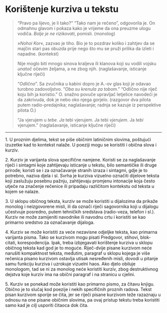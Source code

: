 # Korištenje kurziva u tekstu

> “Pravo pa lijevo, je li tako?”
> “Tako nam je rečeno”, odgovorila je.
> On odmahnu glavom i pokaza kako je vrijeme da ona preuzme ulogu vodiča. *Bolje je ne rizikovati*, pomisli. (monolog)
>
> »*Nohoi Kor*«, zazvao je tiho. Bio je to pozdrav koliko i zahtjev da se majčin stari pas obuzda prije nego što mu se pruži prilika da izleti i napadne. (kontekst)
>
> Nije moglo biti mnogo sinova kraljeva ili klanova koji su vodili vojsku *unatoč* očevim željama, a ne zbog njih. (naglašavanje, isticanje ključne riječi)
>
> “*Odlično*”. Sa zvučnika u kabini dopro je A.-ov glas koji je odavao turobno zadovoljstvo. “*Oba su krenula za tobom*.”
> “Odlično nije riječ koju bih ja koristio.” O. snažno povuče upravljač letjelice navodeći je da zakrivuda, dok je nebo oko njega gorjelo. (razgovor dva pilota putem radio-predajnika; naglašavanje; radnja se kazuje iz perspektive pilota O.)
>
> “Ja vjerujem u *tebe*. *Ja* tebi vjerujem. Ja tebi *vjerujem*. Ja *tebi* vjerujem.” (naglašavanje, isticanje ključne riječi)

***

1\. U proznim djelima, tekst se piše običnim latiničnim slovima, poštujući izuzetke kad to kontekst nalaže. U poeziji mogu se koristiti i obična slova i kurziv.

2\. Kurziv je varijanta slova specifične namjene. Koristi se za naglašavanje riječi i sintagmi koje zahtijevaju isticanje u tekstu, bilo semantičke ili druge prirode; koristi se i za označavanje stranih izraza i sintagmi, gdje je to potrebno, naziva djela i sl. Svrha je kurziva vizuelno označiti dijelove teksta koji zaslužuju posebnu pažnju, zahtijevaju promjenu intonacije koja često utječe na značenje rečenice ili pripadaju različitom kontekstu od teksta u kojem se nalaze.

3\. U sklopu običnog teksta, kurziv se može koristiti u dijalozima da prikaže monolog i neizgovorene misli, ili da označi riječi sagovornika koji u dijalogu učestvuje posredno, putem tehničkih sredstava (radio-veza, telefon i sl.). Kurziv ne može zamijeniti navodnike ili navodnu crtu i koristiti se kao primarno sredstvo za označavanje dijaloga.

4\. Kurziv se može koristiti za veće nezavisne odjeljke teksta, kao primarna varijanta pisma. Tako se kurzivom mogu pisati Predgovor, stihovi, blok-citati, korespodencija. Ipak, treba izbjegavati korištenje kurziva u sklopu običnog teksta kad god je to moguće. Riječ-dvije pisane kurzivom neće narušiti kompaktnost teksta, međutim, paragraf u sklopu kojega je više rečenica pisano kurzivom ostavlja utisak nesređenih misli, dovodi u pitanje samu funkciju kurziva i uzrokuje vizuelni haos. Ako djelo obiluje monologom, tad se ni za monolog neće koristiti kurziv, zbog destruktivnog dejstva koje kurziv ima na obični paragraf i na stranicu u cjelini.

5\. Kurziv se ponekad može koristiti kao primarno pismo, za čitavu knjigu. Obično je to slučaj kod poezije i nekih specifičnih proznih radova. Tekst pisan kurzivom sporije se čita, jer se riječi pisane kurzivom teže razaznaju u odnosu na one pisane običnim slovima, pa ovaj pristup tekstu treba koristiti samo kad je *cilj* usporiti čitaoca dok čita.
